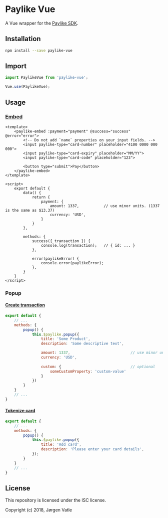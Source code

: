 # Paylike Vue
A Vue wrapper for the [Paylike SDK](https://github.com/paylike/sdk).

## Installation
```bash
npm install --save paylike-vue
```

## Import
```js
import PaylikeVue from 'paylike-vue';

Vue.use(PaylikeVue);
```

## Usage

### [Embed](https://github.com/paylike/sdk#embedded-form-for-transactions)
```vue
<template>
    <paylike-embed :payment="payment" @success="success" @error="error">
        <!-- Do not add `name` properties on your input fields. -->
        <input paylike-type="card-number" placeholder="4100 0000 000 000">
        <input paylike-type="card-expiry" placeholder="MM/YY">
        <input paylike-type="card-code" placeholder="123">
        
        <button type="submit">Pay</button>
    </paylike-embed>
</template>

<script>
    export default {
        data() {
            return {
                payment: {
                    amount: 1337,           // use minor units. (1337 is the same as $13.37)
                    currency: 'USD',
                }
            }
        },
        
        methods: {
            success({ transaction }) {
                console.log(transaction);   // { id: ... }
            },
            
            error(paylikeError) {
                console.error(paylikeError);
            },
        }
    }
</script>
```

### Popup

#### [Create transaction](https://github.com/paylike/sdk#popup-for-a-transaction)
```js
export default {
    // ...
    methods: {
        popup() {
            this.$paylike.popup({
                title: 'Some Product',
                description: 'Some descriptive text',

                amount: 1337,                           // use minor units. (1337 is the same as $13.37)
                currency: 'USD',
                
                custom: {                               // optional
                    someCustomProperty: 'custom-value'
                }
            })
        }
    }
    // ...
}
```

#### [Tokenize card](https://github.com/paylike/sdk#popup-to-save-tokenize-a-card-for-later-use)
```js
export default {
    // ...
    methods: {
        popup() {
            this.$paylike.popup({
                title: 'Add card',
                description: 'Please enter your card details',
            });
        }
    }
    // ...
}
```

## License
This repository is licensed under the ISC license.

Copyright (c) 2018, Jørgen Vatle